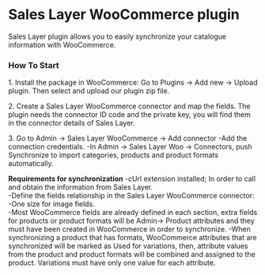 <h1>Sales Layer WooCommerce plugin</h1>
Sales Layer plugin allows you to easily synchronize your catalogue information with WooCommerce.

<h3>How To Start</h3>

<p>1. Install the package in WooCommerce:
Go to Plugins -> Add new -> Upload plugin.
Then select and upload our plugin zip file.
</p>

<p>2. Create a Sales Layer WooCommerce connector and map the fields.
The plugin needs the connector ID code and the private key, you will find them in the connector details of Sales Layer.
</p>
    
<p>3. Go to Admin -> Sales Layer WooCommerce -> Add connector
    -Add the connection credentials.
    -In Admin -> Sales Layer Woo -> Connectors, push Synchronize to import categories, products and product formats automatically.
</p>

<p><b>Requirements for synchronization</b>
    -cUrl extension installed; In order to call and obtain the information from Sales Layer.<br>
    -Define the fields relationship in the Sales Layer WooCommerce connector: <br>
        -One size for image fields.<br>
        -Most WooCommerce fields are already defined in each section, extra fields for products or product formats will be Admin-> Product attributes and they must have been created in WooCommerce in order to synchronize.
        -When synchronizing a product that has formats, WooCommerce attributes that are synchronized will be marked as Used for variations, then, attribute values from the product and product formats will be combined and assigned to the product. Variations must have only one value for each attribute.
</p>